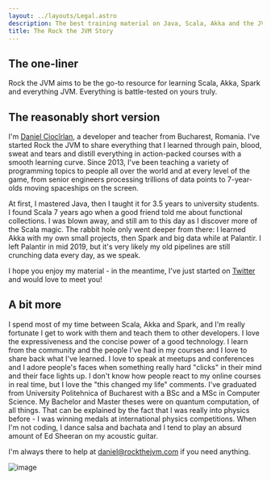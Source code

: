 ```yaml
---
layout: ../layouts/Legal.astro
description: The best training material on Java, Scala, Akka and the JVM, on the whole damn web.
title: The Rock the JVM Story
---
```


## The one-liner

Rock the JVM aims to be the go-to resource for learning Scala, Akka, Spark and everything JVM. Everything is battle-tested on yours truly.

## The reasonably short version

I'm [Daniel Ciocîrlan](https://danielciocirlan.com/), a developer and teacher from Bucharest, Romania. I've started Rock the JVM to share everything that I learned through pain, blood, sweat and tears and distill everything in action-packed courses with a smooth learning curve. Since 2013, I've been teaching a variety of programming topics to people all over the world and at every level of the game, from senior engineers processing trillions of data points to 7-year-olds moving spaceships on the screen.

At first, I mastered Java, then I taught it for 3.5 years to university students. I found Scala 7 years ago when a good friend told me about functional collections. I was blown away, and still am to this day as I discover more of the Scala magic. The rabbit hole only went deeper from there: I learned Akka with my own small projects, then Spark and big data while at Palantir. I left Palantir in mid 2019, but it's very likely my old pipelines are still crunching data every day, as we speak.

I hope you enjoy my material - in the meantime, I've just started on [Twitter](https://x.com/@rockthejvm) and would love to meet you!

## A bit more

I spend most of my time between Scala, Akka and Spark, and I'm really fortunate I get to work with them and teach them to other developers. I love the expressiveness and the concise power of a good technology. I learn from the community and the people I've had in my courses and I love to share back what I've learned. I love to speak at meetups and conferences and I adore people's faces when something really hard "clicks" in their mind and their face lights up. I don't know how people react to my online courses in real time, but I love the "this changed my life" comments.
I've graduated from University Politehnica of Bucharest with a BSc and a MSc in Computer Science. My Bachelor and Master theses were on quantum computation, of all things. That can be explained by the fact that I was really into physics before - I was winning medals at international physics competitions.
When I'm not coding, I dance salsa and bachata and I tend to play an absurd amount of Ed Sheeran on my acoustic guitar.

I'm always there to help at <daniel@rockthejvm.com> if you need anything.

![image](../content/authors/daniel-ciocirlan.jpeg)
